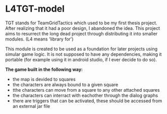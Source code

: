 # L4TGT-model
TGT stands for TeamGridTactics which used to be my first thesis project. After realizing that it had a poor design, I abandoned the idea. 
This project aims to resurrect the long dead project through distributing it into smaller modules.
(L4 means 'library for')

This module is created to be used as a foundation for later projects using simular game logic. It is not supposed to have any dependencies, making it portable (for example using it in android studio, if I ever decide to do so).

<b>The game built in the following way:</b>
<ul><li>the map is devided to squares</li>
<li>the characters are always bound to a given square</li>
<li>tthe characters can move from a square to any other attached squares</li>
<li>the characters can interract with eachother through the dialog graphs</li>
<li>there are triggers that can be activated, these should be accessed from an external jar file</li>
</ul>
